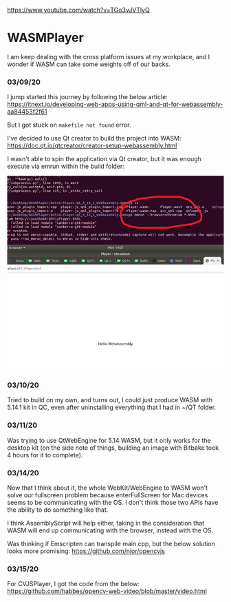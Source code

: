 https://www.youtube.com/watch?v=TGo3vJVTlyQ

# WASMPlayer
I am keep dealing with the cross platform issues at my workplace, and I wonder if WASM can take some weights off of our backs.

### 03/09/20
I jump started this journey by following the below article:
https://itnext.io/developing-web-apps-using-qml-and-qt-for-webassembly-aa84453f2f61

But I got stuck on ```makefile not found``` error.

I've decided to use Qt creator to build the project into WASM:
https://doc.qt.io/qtcreator/creator-setup-webassembly.html

I wasn't able to spin the application via Qt creator, but it was enough execute via emrun
within the build folder:

![Image description](https://github.com/dlee67/WASMPlayer/blob/master/final_prod.png)

### 03/10/20

Tried to build on my own, and turns out, I could just produce WASM with 5.14.1 kit in QC,
even after uninstalling everything that I had in ~/QT folder.

### 03/11/20

Was trying to use QtWebEngine for 5.14 WASM, but it only works for the desktop kit
(on the side note of things, building an image with Bitbake took 4 hours for it to complete).

### 03/14/20

Now that I think about it, the whole WebKit/WebEngine to WASM won't solve our fullscreen problem because enterFullScreen for Mac devices seems to be communicating with the OS. I don't think those two APIs have the ability to do something like that.

I think AssemblyScript will help either, taking in the consideration that WASM will end up
communicating with the browser, instead with the OS.

Was thinking if Emscripten can transpile main.cpp, 
but the below solution looks more promising:
https://github.com/njor/opencvjs

### 03/15/20
For CVJSPlayer, I got the code from the below:
https://github.com/habbes/opencv-web-video/blob/master/video.html